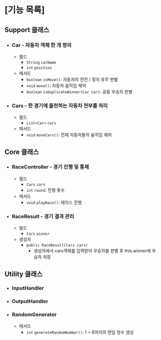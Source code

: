 # [기능 목록]
## Support 클래스
- ### Car - 자동차 객체 한 개 정의
    - 필드
        - `String` `carName`
        - `int` `position`
    - 메서드
        - `boolean` `isMove()`: 자동차의 전진 / 정지 유무 판별
        - `void` `move()`: 자동차 움직임 제어
        - `boolean` `isDuplicateWinner(Car car)`: 공동 우승자 판별
- ### Cars - 한 경기에 출전하는 자동차 전부를 처리
    - 필드
        - `List<Car>` `cars`
    - 메서드
        - `void` `moveCars()`: 전체 자동차들의 움직임 제어

## Core 클래스
- ### RaceController - 경기 진행 및 통제
    - 필드
      - `Cars` `cars`
      - `int` `round`: 진행 횟수
    - 메서드
      - `void` `playRace()`:  레이스 진행
- ### RaceResult - 경기 결과 관리
    - 필드
      - `Cars` `winner`
    - 생성자
      - `public RaceResult(Cars cars)`
        - 생성자에서 cars객체를 입력받아 우승자를 판별 후 this.winner에 우승자 저장
    

## Utility 클래스
- ### InputHandler
- ### OutputHandler
- ### RandomGenerator
    - 메서드
      - `int` `generateRandomNumber()`:  1 ~ 6까지의 랜덤 정수 생성
